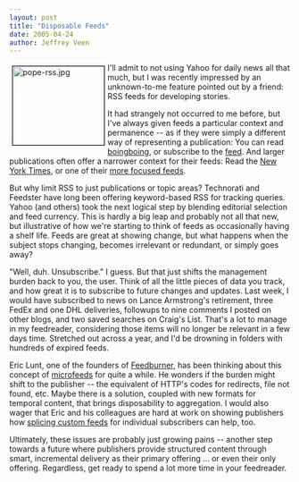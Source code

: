 ```yaml
---
layout: post
title: "Disposable Feeds"
date: 2005-04-24
author: Jeffrey Veen
---
```

<img src="http://www.veen.com/jeff/images/pope-rss.jpg" style="border: 1px black solid; margin: 5px; float:left;" height="141" width="164" alt="pope-rss.jpg" />I'll admit to not using Yahoo for daily news all that much, but I was recently impressed by an unknown-to-me feature pointed out by a friend: RSS feeds for developing stories.

It had strangely not occurred to me before, but I've always given feeds a particular context and permanence -- as if they were simply a different way of representing a publication: You can read <a href="http://boingboing.net/">boingboing</a>, or subscribe to the <a href="http://boingboing.net/rss.xml">feed</a>. And larger publications often offer a narrower context for their feeds: Read the <a href="http://www.nytimes.com/">New York Times</a>, or one of their <a href="http://www.nytimes.com/services/xml/rss/index.html">more focused feeds</a>.

But why limit RSS to just publications or topic areas? Technorati and Feedster have long been offering keyword-based RSS for tracking queries. Yahoo (and others) took the next logical step by blending editorial selection and feed currency. This is hardly a big leap and probably not all that new, but illustrative of how we're starting to think of feeds as occasionally having a shelf life. Feeds are great at showing change, but what happens when the subject stops changing, becomes irrelevant or redundant, or simply goes away?

"Well, duh. Unsubscribe." I guess. But that just shifts the management burden back to you, the user. Think of all the little pieces of data you track, and how great it is to subscribe to future changes and updates. Last week, I would have subscribed to news on Lance Armstrong's retirement, three FedEx and one DHL deliveries, followups to nine comments I posted on other blogs, and two saved searches on Craig's List. That's a lot to manage in my feedreader, considering those items will no longer be relevant in a few days time. Stretched out across a year, and I'd be drowning in folders with hundreds of expired feeds.

Eric Lunt, one of the founders of <a href="http://feedburner.com/">Feedburner</a>, has been thinking about this concept of <a href="http://www.burningdoor.com/eric/archives/001100.html">microfeeds</a> for quite a while. He wonders if the burden might shift to the publisher -- the equivalent of HTTP's codes for redirects, file not found, etc. Maybe there is a solution, coupled with new formats for temporal content, that brings disposability to aggregation. I would also wager that Eric and his colleagues are hard at work on showing publishers how <a href="http://www.burningdoor.com/feedburner/archives/000660.html">splicing custom feeds</a> for individual subscribers can help, too.

Ultimately, these issues are probably just growing pains -- another step towards a future where publishers provide structured content through smart, incremental delivery as their primary offering ... or even their only offering. Regardless, get ready to spend a lot more time in your feedreader.
